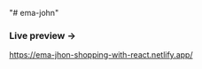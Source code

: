 "# ema-john" 
<h3>Live preview -> </h3> <a href="https://ema-jhon-shopping-with-react.netlify.app/">https://ema-jhon-shopping-with-react.netlify.app/</a>
